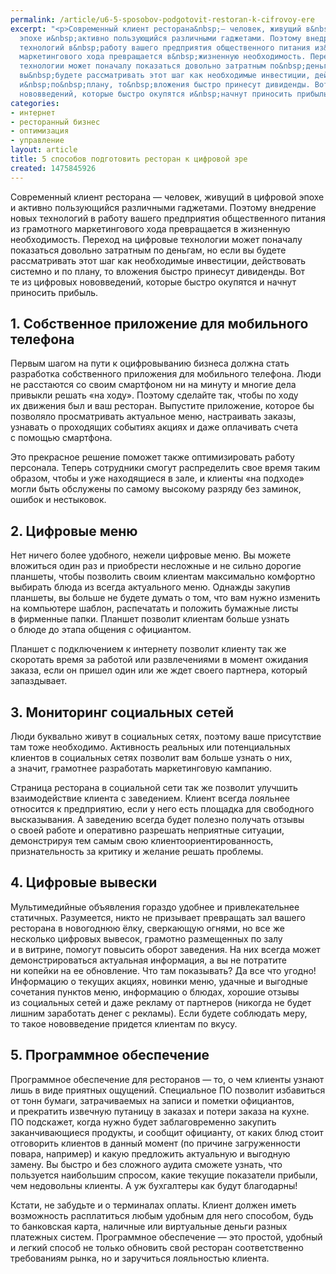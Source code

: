 ```yaml
---
permalink: /article/u6-5-sposobov-podgotovit-restoran-k-cifrovoy-ere
excerpt: "<p>Современный клиент ресторана&nbsp;— человек, живущий в&nbsp;цифровой
  эпохе и&nbsp;активно пользующийся различными гаджетами. Поэтому внедрение новых
  технологий в&nbsp;работу вашего предприятия общественного питания из&nbsp;грамотного
  маркетингового хода превращается в&nbsp;жизненную необходимость. Переход на&nbsp;цифровые
  технологии может поначалу показаться довольно затратным по&nbsp;деньгам, но&nbsp;если
  вы&nbsp;будете рассматривать этот шаг как необходимые инвестиции, действовать системно
  и&nbsp;по&nbsp;плану, то&nbsp;вложения быстро принесут дивиденды. Вот те&nbsp;из&nbsp;цифровых
  нововведений, которые быстро окупятся и&nbsp;начнут приносить прибыль. </p>"
categories:
- интернет
- ресторанный бизнес
- оптимизация
- управление
layout: article
title: 5 способов подготовить ресторан к цифровой эре
created: 1475845926
---
```

<p>Современный клиент ресторана&nbsp;— человек, живущий в&nbsp;цифровой эпохе и&nbsp;активно пользующийся различными гаджетами. Поэтому внедрение новых технологий в&nbsp;работу вашего предприятия общественного питания из&nbsp;грамотного маркетингового хода превращается в&nbsp;жизненную необходимость. Переход на&nbsp;цифровые технологии может поначалу показаться довольно затратным по&nbsp;деньгам, но&nbsp;если вы&nbsp;будете рассматривать этот шаг как необходимые инвестиции, действовать системно и&nbsp;по&nbsp;плану, то&nbsp;вложения быстро принесут дивиденды. Вот те&nbsp;из&nbsp;цифровых нововведений, которые быстро окупятся и&nbsp;начнут приносить прибыль. </p>
<h2>1. Собственное приложение для мобильного телефона</h2>
<p>Первым шагом на&nbsp;пути к&nbsp;оцифровыванию бизнеса должна стать разработка собственного приложения для мобильного телефона. Люди не&nbsp;расстаются со&nbsp;своим смартфоном ни&nbsp;на&nbsp;минуту и&nbsp;многие дела привыкли решать «на&nbsp;ходу». Поэтому сделайте так, чтобы по&nbsp;ходу их&nbsp;движения был и&nbsp;ваш ресторан. Выпустите приложение, которое&nbsp;бы позволяло просматривать актуальное меню, настраивать заказы, узнавать о&nbsp;проходящих событиях акциях и&nbsp;даже оплачивать счета с&nbsp;помощью смартфона.</p>
<p>Это прекрасное решение поможет также оптимизировать работу персонала. Теперь сотрудники смогут распределить свое время таким образом, чтобы и&nbsp;уже находящиеся в&nbsp;зале, и&nbsp;клиенты «на&nbsp;подходе» могли быть обслужены по&nbsp;самому высокому разряду без заминок, ошибок и&nbsp;нестыковок.</p>
<h2>2. Цифровые меню</h2>
<p>Нет ничего более удобного, нежели цифровые меню. Вы&nbsp;можете вложиться один раз и&nbsp;приобрести несложные и&nbsp;не&nbsp;сильно дорогие планшеты, чтобы позволить своим клиентам максимально комфортно выбирать блюда из&nbsp;всегда актуального меню. Однажды закупив планшеты, вы&nbsp;больше не&nbsp;будете думать о&nbsp;том, что вам нужно изменить на&nbsp;компьютере шаблон, распечатать и&nbsp;положить бумажные листы в&nbsp;фирменные папки. Планшет позволит клиентам больше узнать о&nbsp;блюде до&nbsp;этапа общения с&nbsp;официантом.</p>
<p>Планшет с&nbsp;подключением к&nbsp;интернету позволит клиенту так&nbsp;же скоротать время за&nbsp;работой или развлечениями в&nbsp;момент ожидания заказа, если он&nbsp;пришел один или&nbsp;же ждет своего партнера, который запаздывает. </p>
<h2>3. Мониторинг социальных сетей</h2>
<p>Люди буквально живут в&nbsp;социальных сетях, поэтому ваше присутствие там тоже необходимо. Активность реальных или потенциальных клиентов в&nbsp;социальных сетях позволит вам больше узнать о&nbsp;них, а&nbsp;значит, грамотнее разработать маркетинговую кампанию. </p>
<p>Страница ресторана в&nbsp;социальной сети так&nbsp;же позволит улучшить взаимодействие клиента с&nbsp;заведением. Клиент всегда лояльнее относится к&nbsp;предприятию, если у&nbsp;него есть площадка для свободного высказывания. А&nbsp;заведению всегда будет полезно получать отзывы о&nbsp;своей работе и&nbsp;оперативно разрешать неприятные ситуации, демонстрируя тем самым свою клиентоориентированность, признательность за&nbsp;критику и&nbsp;желание решать проблемы.</p>
<h2>4. Цифровые вывески</h2>
<p>Мультимедийные объявления гораздо удобнее и&nbsp;привлекательнее статичных. Разумеется, никто не&nbsp;призывает превращать зал вашего ресторана в&nbsp;новогоднюю ёлку, сверкающую огнями, но&nbsp;все&nbsp;же несколько цифровых вывесок, грамотно размещенных по&nbsp;залу и&nbsp;в&nbsp;витрине, помогут повысить оборот заведения. На&nbsp;них всегда может демонстрироваться актуальная информация, а&nbsp;вы&nbsp;не&nbsp;потратите ни&nbsp;копейки на&nbsp;ее&nbsp;обновление. Что там показывать? Да&nbsp;все что угодно! Информацию о&nbsp;текущих акциях, новинки меню, удачные и&nbsp;выгодные сочетания пунктов меню, информацию о&nbsp;блюдах, хорошие отзывы из&nbsp;социальных сетей и&nbsp;даже рекламу от&nbsp;партнеров (никогда не&nbsp;будет лишним заработать денег с&nbsp;рекламы). Если будете соблюдать меру, то&nbsp;такое нововведение придется клиентам по&nbsp;вкусу.</p>
<h2>5. Программное обеспечение</h2>
<p>Программное обеспечение для ресторанов&nbsp;— то, о&nbsp;чем клиенты узнают лишь в&nbsp;виде приятных ощущений. Специальное ПО&nbsp;позволит избавиться от&nbsp;тонн бумаги, затрачиваемых на&nbsp;записи и&nbsp;пометки официантов, и&nbsp;прекратить извечную путаницу в&nbsp;заказах и&nbsp;потери заказа на&nbsp;кухне. ПО&nbsp;подскажет, когда нужно будет заблаговременно закупить заканчивающиеся продукты, и&nbsp;сообщит официанту, от&nbsp;каких блюд стоит отговорить клиентов в&nbsp;данный момент (по&nbsp;причине загруженности повара, например) и&nbsp;какую предложить актуальную и&nbsp;выгодную замену. Вы&nbsp;быстро и&nbsp;без сложного аудита сможете узнать, что пользуется наибольшим спросом, какие текущие показатели прибыли, чем недовольны клиенты. А&nbsp;уж&nbsp;бухгалтеры как будут благодарны!</p>
<p>Кстати, не&nbsp;забудьте и&nbsp;о&nbsp;терминалах оплаты. Клиент должен иметь возможность расплатиться любым удобным для него способом, будь то&nbsp;банковская карта, наличные или виртуальные деньги разных платежных систем. Программное обеспечение&nbsp;— это простой, удобный и&nbsp;легкий способ не&nbsp;только обновить свой ресторан соответственно требованиям рынка, но&nbsp;и&nbsp;заручиться лояльностью клиента. </p>
